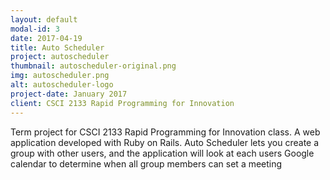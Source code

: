 ```yaml
---
layout: default
modal-id: 3
date: 2017-04-19
title: Auto Scheduler
project: autoscheduler
thumbnail: autoscheduler-original.png
img: autoscheduler.png
alt: autoscheduler-logo
project-date: January 2017
client: CSCI 2133 Rapid Programming for Innovation 
---
```


Term project for CSCI 2133 Rapid Programming for Innovation class. A web application developed with Ruby on Rails. Auto Scheduler lets you create a group with other users, and the application will look at each users Google calendar to determine when all group members can set a meeting
